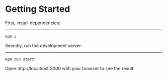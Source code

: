 Getting Started
========================
First, install dependencies:
***
    npm i
Seondly, run the development server:
***
    npm run start

Open http://localhost:3000 with your browser to see the result.

